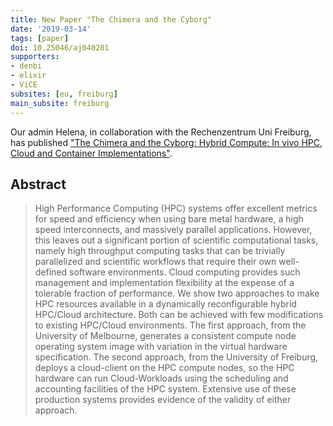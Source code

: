```yaml
---
title: New Paper "The Chimera and the Cyborg"
date: '2019-03-14'
tags: [paper]
doi: 10.25046/aj040201
supporters:
- denbi
- elixir
- ViCE
subsites: [eu, freiburg]
main_subsite: freiburg
---
```


Our admin Helena, in collaboration with the Rechenzentrum Uni Freiburg, has published ["The Chimera and the Cyborg: Hybrid Compute: In vivo HPC, Cloud and Container Implementations"](https://astesj.com/v04/i02/p01/).

## Abstract

> High Performance Computing (HPC) systems offer excellent metrics for speed and efficiency when using bare metal hardware, a high speed interconnects, and massively parallel applications. However, this leaves out a significant portion of scientific computational tasks, namely high throughput computing tasks that can be trivially parallelized and scientific workflows that require their own well-defined software environments. Cloud computing provides such management and implementation flexibility at the expense of a tolerable fraction of performance. We show two approaches to make HPC resources available in a dynamically reconfigurable hybrid HPC/Cloud architecture. Both can be achieved with few modifications to existing HPC/Cloud environments. The first approach, from the University of Melbourne, generates a consistent compute node operating system image with variation in the virtual hardware specification. The second approach, from the University of Freiburg, deploys a cloud-client on the HPC compute nodes, so the HPC hardware can run Cloud-Workloads using the scheduling and accounting facilities of the HPC system. Extensive use of these production systems provides evidence of the validity of either approach.


